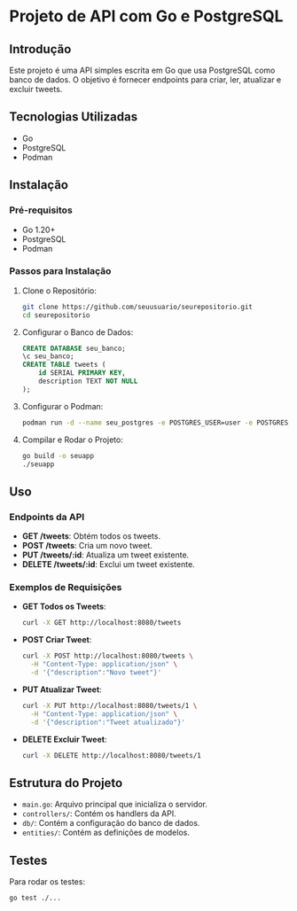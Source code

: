 # Projeto de API com Go e PostgreSQL

## Introdução

Este projeto é uma API simples escrita em Go que usa PostgreSQL como banco de dados. O objetivo é fornecer endpoints para criar, ler, atualizar e excluir tweets.

## Tecnologias Utilizadas

- Go
- PostgreSQL
- Podman

## Instalação

### Pré-requisitos

- Go 1.20+
- PostgreSQL
- Podman

### Passos para Instalação

1. Clone o Repositório:

    ```bash
    git clone https://github.com/seuusuario/seurepositorio.git
    cd seurepositorio
    ```

2. Configurar o Banco de Dados:

    ```sql
    CREATE DATABASE seu_banco;
    \c seu_banco;
    CREATE TABLE tweets (
        id SERIAL PRIMARY KEY,
        description TEXT NOT NULL
    );
    ```

3. Configurar o Podman:

    ```bash
    podman run -d --name seu_postgres -e POSTGRES_USER=user -e POSTGRES_PASSWORD=toor -e POSTGRES_DB=db -p 5432:5432 postgres
    ```

4. Compilar e Rodar o Projeto:

    ```bash
    go build -o seuapp
    ./seuapp
    ```

## Uso

### Endpoints da API

- **GET /tweets**: Obtém todos os tweets.
- **POST /tweets**: Cria um novo tweet.
- **PUT /tweets/:id**: Atualiza um tweet existente.
- **DELETE /tweets/:id**: Exclui um tweet existente.

### Exemplos de Requisições

- **GET Todos os Tweets**:

    ```bash
    curl -X GET http://localhost:8080/tweets
    ```

- **POST Criar Tweet**:

    ```bash
    curl -X POST http://localhost:8080/tweets \
      -H "Content-Type: application/json" \
      -d '{"description":"Novo tweet"}'
    ```

- **PUT Atualizar Tweet**:

    ```bash
    curl -X PUT http://localhost:8080/tweets/1 \
      -H "Content-Type: application/json" \
      -d '{"description":"Tweet atualizado"}'
    ```

- **DELETE Excluir Tweet**:

    ```bash
    curl -X DELETE http://localhost:8080/tweets/1
    ```

## Estrutura do Projeto

- `main.go`: Arquivo principal que inicializa o servidor.
- `controllers/`: Contém os handlers da API.
- `db/`: Contém a configuração do banco de dados.
- `entities/`: Contém as definições de modelos.

## Testes

Para rodar os testes:

```bash
go test ./...
